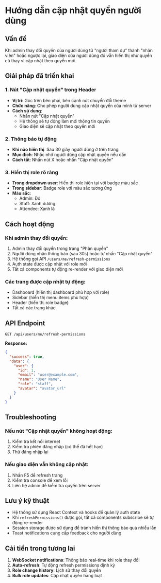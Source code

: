 # Hướng dẫn cập nhật quyền người dùng

## Vấn đề
Khi admin thay đổi quyền của người dùng từ "người tham dự" thành "nhân viên" hoặc ngược lại, giao diện của người dùng đó vẫn hiển thị như quyền cũ thay vì cập nhật theo quyền mới.

## Giải pháp đã triển khai

### 1. Nút "Cập nhật quyền" trong Header
- **Vị trí**: Góc trên bên phải, bên cạnh nút chuyển đổi theme
- **Chức năng**: Cho phép người dùng cập nhật quyền của mình từ server
- **Cách sử dụng**: 
  - Nhấn nút "Cập nhật quyền" 
  - Hệ thống sẽ tự động làm mới thông tin quyền
  - Giao diện sẽ cập nhật theo quyền mới

### 2. Thông báo tự động
- **Khi nào hiển thị**: Sau 30 giây người dùng ở trên trang
- **Mục đích**: Nhắc nhở người dùng cập nhật quyền nếu cần
- **Cách tắt**: Nhấn nút X hoặc nhấn "Cập nhật quyền"

### 3. Hiển thị role rõ ràng
- **Trong dropdown user**: Hiển thị role hiện tại với badge màu sắc
- **Trong sidebar**: Badge role với màu sắc tương ứng
- **Màu sắc**:
  - Admin: Đỏ
  - Staff: Xanh dương  
  - Attendee: Xanh lá

## Cách hoạt động

### Khi admin thay đổi quyền:
1. Admin thay đổi quyền trong trang "Phân quyền"
2. Người dùng nhận thông báo (sau 30s) hoặc tự nhấn "Cập nhật quyền"
3. Hệ thống gọi API `/users/me/refresh-permissions`
4. Auth state được cập nhật với role mới
5. Tất cả components tự động re-render với giao diện mới

### Các trang được cập nhật tự động:
- Dashboard (hiển thị dashboard phù hợp với role)
- Sidebar (hiển thị menu items phù hợp)
- Header (hiển thị role badge)
- Tất cả các trang khác

## API Endpoint

```
GET /api/users/me/refresh-permissions
```

**Response:**
```json
{
  "success": true,
  "data": {
    "user": {
      "id": 1,
      "email": "user@example.com",
      "name": "User Name",
      "role": "staff",
      "avatar": "avatar_url"
    }
  }
}
```

## Troubleshooting

### Nếu nút "Cập nhật quyền" không hoạt động:
1. Kiểm tra kết nối internet
2. Kiểm tra phiên đăng nhập (có thể đã hết hạn)
3. Thử đăng nhập lại

### Nếu giao diện vẫn không cập nhật:
1. Nhấn F5 để refresh trang
2. Kiểm tra console để xem lỗi
3. Liên hệ admin để kiểm tra quyền trên server

## Lưu ý kỹ thuật

- Hệ thống sử dụng React Context và hooks để quản lý auth state
- Khi `refreshPermissions()` được gọi, tất cả components subscribe sẽ tự động re-render
- Session storage được sử dụng để tránh hiển thị thông báo quá nhiều lần
- Toast notifications cung cấp feedback cho người dùng

## Cải tiến trong tương lai

1. **WebSocket notifications**: Thông báo real-time khi role thay đổi
2. **Auto-refresh**: Tự động refresh permissions định kỳ
3. **Role change history**: Lịch sử thay đổi quyền
4. **Bulk role updates**: Cập nhật quyền hàng loạt









